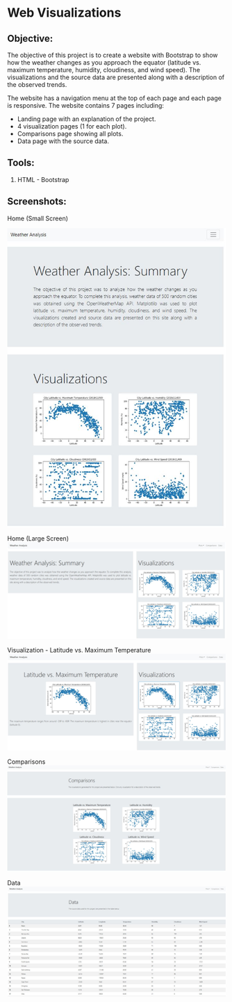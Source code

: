# Web Visualizations

## **Objective:**
The objective of this project is to create a website with Bootstrap to show how the weather changes as you approach the equator (latitude vs. maximum temperature, humidity, cloudiness, and wind speed). The visualizations and the source data are presented along with a description of the observed trends. 

The website has a navigation menu at the top of each page and each page is responsive. The website contains 7 pages including: 
* Landing page with an explanation of the project.
* 4 visualization pages (1 for each plot).
* Comparisons page showing all plots.
* Data page with the source data.

## **Tools:**
1.	HTML - Bootstrap

## **Screenshots:**

Home (Small Screen)

![screenshot1.jpg](Images/web_screenshot1.JPG)

Home (Large Screen)
![screenshot2.jpg](Images/web_screenshot2.JPG)

Visualization - Latitude vs. Maximum Temperature
![screenshot3.jpg](Images/web_screenshot3.JPG)

Comparisons
![screenshot4.jpg](Images/web_screenshot4.JPG)

Data
![screenshot5.jpg](Images/web_screenshot5.JPG)
